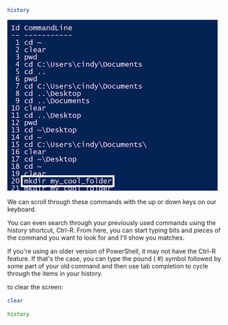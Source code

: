 ```PowerShell
history
```

![history](images/history.png)

We can scroll through these commands with the up or down keys on our keyboard. 

You can even search through your previously used commands using the history shortcut, Ctrl-R. From here, you can start typing bits and pieces of the command you want to look for and I'll show you matches.

If you're using an older version of PowerShell, it may not have the Ctrl-R feature. If that's the case, you can type the pound ( #) symbol followed by some part of your old command and then use tab completion to cycle through the items in your history.

to clear the screen: 

```PowerShell
clear
```

```Bash
history
```
